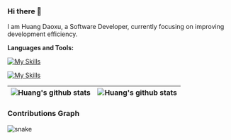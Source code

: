 ### Hi there 👋

I am Huang Daoxu, a Software Developer, currently focusing on improving development efficiency.

**Languages and Tools:**

<!-- 
<code><img height="20" src="https://raw.githubusercontent.com/github/explore/80688e429a7d4ef2fca1e82350fe8e3517d3494d/topics/javascript/javascript.png"></code>
<code><img height="20" src="https://raw.githubusercontent.com/github/explore/80688e429a7d4ef2fca1e82350fe8e3517d3494d/topics/typescript/typescript.png"></code>
<code><img height="20" src="https://raw.githubusercontent.com/github/explore/80688e429a7d4ef2fca1e82350fe8e3517d3494d/topics/react/react.png"></code>
<code><img height="20" src="https://raw.githubusercontent.com/github/explore/80688e429a7d4ef2fca1e82350fe8e3517d3494d/topics/nodejs/nodejs.png"></code>
<code><img height="20" src="https://raw.githubusercontent.com/github/explore/80688e429a7d4ef2fca1e82350fe8e3517d3494d/topics/mongodb/mongodb.png"></code>
 -->
 
 
[![My Skills](https://skillicons.dev/icons?i=tailwind,js,ts,graphql,react,vue,nodejs,go,redis,mongodb,postgres,solidity)](https://skillicons.dev)

[![My Skills](https://skillicons.dev/icons?i=vite,nextjs,express,docker,gitlab,github,vscode,discord,aws)](https://skillicons.dev)

| <img align="center" alt="Huang's github stats" src="https://github-readme-stats.vercel.app/api?username=sanjayheaven&show_icons=true&hide_border=true&include_all_commits=true"> | <img align="center" alt="Huang's github stats" src="https://github-readme-stats.vercel.app/api/top-langs/?username=anuraghazra&layout=compact&hide_border=true"> |
| -------------------------------------------------------------------------------------------------------------------------------------------------------------------------------- | ---------------------------------------------------------------------------------------------------------------------------------------------------------------- |

### Contributions Graph  
![snake](https://raw.githubusercontent.com/sanjayheaven/sanjayheaven/output/github-contribution-grid-snake.svg)


<!-- ### TODOs -->

<!-- - Try to use SOA idea to standardize the backend
- Rewrite **simple-js-export** using Typescript
- Optimiz **Gganbu**
 -->
<!--
**sanjayheaven/sanjayheaven** is a ✨ _special_ ✨ repository because its `README.md` (this file) appears on your GitHub profile.

Here are some ideas to get you started:

- 🔭 I’m currently working on ...
- 🌱 I’m currently learning ...
- 👯 I’m looking to collaborate on ...
- 🤔 I’m looking for help with ...
- 💬 Ask me about ...
- 📫 How to reach me: ...
- 😄 Pronouns: ...
- ⚡ Fun fact: ...
-->
